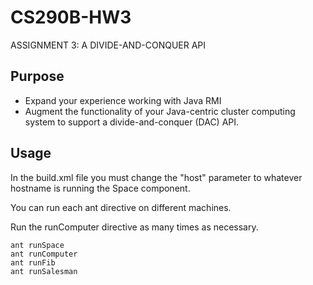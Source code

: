 CS290B-HW3
==========

ASSIGNMENT 3: A DIVIDE-AND-CONQUER API

Purpose
-------
- Expand your experience working with Java RMI
- Augment the functionality of your Java-centric cluster computing system to support a divide-and-conquer (DAC) API.

Usage
-----
In the build.xml file you must change the "host" parameter to whatever hostname is running the Space component.

You can run each ant directive on different machines.

Run the runComputer directive as many times as necessary.

	ant runSpace
	ant runComputer
	ant runFib
	ant runSalesman
